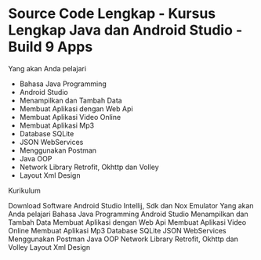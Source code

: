# Source Code Lengkap - Kursus Lengkap Java dan Android Studio - Build 9 Apps

Yang akan Anda pelajari
<ul>
<li>Bahasa Java Programming</li>
<li>Android Studio</li>
<li>Menampilkan dan Tambah Data</li>
<li>Membuat Aplikasi dengan Web Api</li>
<li>Membuat Aplikasi Video Online</li>
<li>Membuat Aplikasi Mp3</li>
<li>Database SQLite</li>
<li>JSON WebServices</li>
<li>Menggunakan Postman</li>
<li>Java OOP</li>
<li>Network Library Retrofit, Okhttp dan Volley</li>
<li>Layout Xml Design</li>
</ul>

Kurikulum


Download Software Android Studio Intellij, Sdk dan Nox Emulator
Yang akan Anda pelajari
Bahasa Java Programming
Android Studio
Menampilkan dan Tambah Data
Membuat Aplikasi dengan Web Api
Membuat Aplikasi Video Online
Membuat Aplikasi Mp3
Database SQLite
JSON WebServices
Menggunakan Postman
Java OOP
Network Library Retrofit, Okhttp dan Volley
Layout Xml Design
